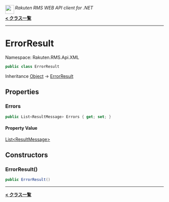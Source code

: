 <img align="left" style="height: 2em;" src="https://webservice.rakuten.co.jp/favicon.ico"><em>Rakuten RMS WEB API client for .NET</em>

[**< クラス一覧**](./)
- - -

# ErrorResult

Namespace: Rakuten.RMS.Api.XML

```csharp
public class ErrorResult
```

Inheritance [Object](https://docs.microsoft.com/en-us/dotnet/api/system.object) → [ErrorResult](./rakuten.rms.api.xml.errorresult)

## Properties

### <a id="properties-errors"/>**Errors**

```csharp
public List<ResultMessage> Errors { get; set; }
```

#### Property Value

[List&lt;ResultMessage&gt;](https://docs.microsoft.com/en-us/dotnet/api/system.collections.generic.list-1)<br>

## Constructors

### <a id="constructors-.ctor"/>**ErrorResult()**

```csharp
public ErrorResult()
```


- - -
[**< クラス一覧**](./)
